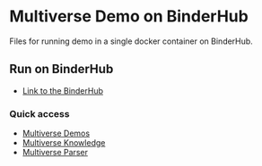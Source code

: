 # Multiverse Demo on BinderHub

Files for running demo in a single docker container on BinderHub.

## Run on BinderHub

- [Link to the BinderHub](https://binder.intel4coro.de/v2/gh/Multiverse-Framework/Multiverse-Docker/main)

### Quick access
- [Multiverse Demos](https://binder.intel4coro.de/v2/gh/Multiverse-Framework/Multiverse-Docker/HEAD?urlpath=lab%2Ftree%2FMultiverse-Tutorials%2Ftutorials%2Fmultiverse_demos.ipynb)
- [Multiverse Knowledge](https://binder.intel4coro.de/v2/gh/Multiverse-Framework/Multiverse-Docker/main?labpath=lab%2Ftree%2FMultiverse-Tutorials%2Ftutorials%2Fmultiverse_knowledge_quick_start.ipynb)
- [Multiverse Parser](https://binder.intel4coro.de/v2/gh/Multiverse-Framework/Multiverse-Docker/main?labpath=lab%2Ftree%2FMultiverse-Tutorials%2Ftutorials%2Fmultiverse_parser_quick_start.ipynb)
